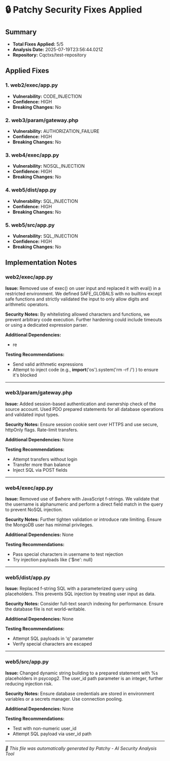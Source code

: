 # 🔒 Patchy Security Fixes Applied

## Summary
- **Total Fixes Applied:** 5/5
- **Analysis Date:** 2025-07-19T23:56:44.021Z
- **Repository:** Cqctxs/test-repository

## Applied Fixes

### 1. web2/exec/app.py
- **Vulnerability:** CODE_INJECTION
- **Confidence:** HIGH
- **Breaking Changes:** No

### 2. web3/param/gateway.php
- **Vulnerability:** AUTHORIZATION_FAILURE
- **Confidence:** HIGH
- **Breaking Changes:** No

### 3. web4/exec/app.py
- **Vulnerability:** NOSQL_INJECTION
- **Confidence:** HIGH
- **Breaking Changes:** No

### 4. web5/dist/app.py
- **Vulnerability:** SQL_INJECTION
- **Confidence:** HIGH
- **Breaking Changes:** No

### 5. web5/src/app.py
- **Vulnerability:** SQL_INJECTION
- **Confidence:** HIGH
- **Breaking Changes:** No


## Implementation Notes

### web2/exec/app.py
**Issue:** Removed use of exec() on user input and replaced it with eval() in a restricted environment. We defined SAFE_GLOBALS with no builtins except safe functions and strictly validated the input to only allow digits and arithmetic operators.

**Security Notes:** By whitelisting allowed characters and functions, we prevent arbitrary code execution. Further hardening could include timeouts or using a dedicated expression parser.

**Additional Dependencies:**
- re

**Testing Recommendations:**
- Send valid arithmetic expressions
- Attempt to inject code (e.g., __import__('os').system('rm -rf /') ) to ensure it's blocked

---

### web3/param/gateway.php
**Issue:** Added session-based authentication and ownership check of the source account. Used PDO prepared statements for all database operations and validated input types.

**Security Notes:** Ensure session cookie sent over HTTPS and use secure, httpOnly flags. Rate-limit transfers.

**Additional Dependencies:**
None

**Testing Recommendations:**
- Attempt transfers without login
- Transfer more than balance
- Inject SQL via POST fields

---

### web4/exec/app.py
**Issue:** Removed use of $where with JavaScript f-strings. We validate that the username is alphanumeric and perform a direct field match in the query to prevent NoSQL injection.

**Security Notes:** Further tighten validation or introduce rate limiting. Ensure the MongoDB user has minimal privileges.

**Additional Dependencies:**
None

**Testing Recommendations:**
- Pass special characters in username to test rejection
- Try injection payloads like {'$ne': null}

---

### web5/dist/app.py
**Issue:** Replaced f-string SQL with a parameterized query using placeholders. This prevents SQL injection by treating user input as data.

**Security Notes:** Consider full-text search indexing for performance. Ensure the database file is not world-writable.

**Additional Dependencies:**
None

**Testing Recommendations:**
- Attempt SQL payloads in 'q' parameter
- Verify special characters are escaped

---

### web5/src/app.py
**Issue:** Changed dynamic string building to a prepared statement with %s placeholders in psycopg2. The user_id path parameter is an integer, further reducing injection risk.

**Security Notes:** Ensure database credentials are stored in environment variables or a secrets manager. Use connection pooling.

**Additional Dependencies:**
None

**Testing Recommendations:**
- Test with non-numeric user_id
- Attempt SQL payload via user_id path

---


*🤖 This file was automatically generated by Patchy - AI Security Analysis Tool*
